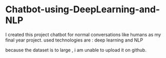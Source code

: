 # Chatbot-using-DeepLearning-and-NLP

I created this project chatbot for normal conversations like humans as my final year project.
used technologies are : deep learning and NLP

because the dataset is to large , i am unable to upload it on github.  
